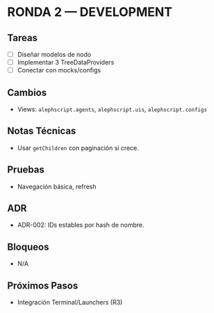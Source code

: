# RONDA 2 — DEVELOPMENT

## Tareas
- [ ] Diseñar modelos de nodo
- [ ] Implementar 3 TreeDataProviders
- [ ] Conectar con mocks/configs

## Cambios
- Views: `alephscript.agents`, `alephscript.uis`, `alephscript.configs`

## Notas Técnicas
- Usar `getChildren` con paginación si crece.

## Pruebas
- Navegación básica, refresh

## ADR
- ADR-002: IDs estables por hash de nombre.

## Bloqueos
- N/A

## Próximos Pasos
- Integración Terminal/Launchers (R3)
